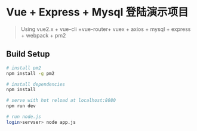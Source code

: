 # Vue + Express + Mysql 登陆演示项目

> Using vue2.x + vue-cli +vue-router+ vuex + axios + mysql + express + webpack + pm2

## Build Setup

``` bash
# install pm2
npm install -g pm2

# install dependencies
npm install

# serve with hot reload at localhost:8080
npm run dev

# run node.js     
login>servser> node app.js  

